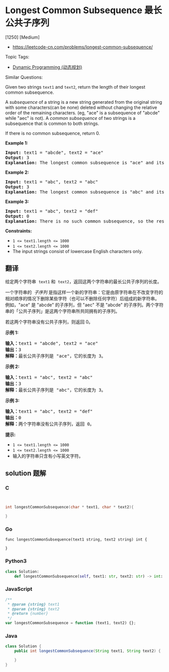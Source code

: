 # Longest Common Subsequence 最长公共子序列

[1250] [Medium]

- https://leetcode-cn.com/problems/longest-common-subsequence/

Topic Tags:

- [Dynamic Programming (动态规划)](https://leetcode-cn.com/tag/dynamic-programming/)

Similar Questions:

Given two strings `text1` and `text2`, return the length of their longest common subsequence.

A _subsequence_ of a string is a new string generated from the original string with some characters(can be none) deleted without changing the relative order of the remaining characters. (eg, "ace" is a subsequence of "abcde" while "aec" is not). A *common subsequence* of two strings is a subsequence that is common to both strings.

If there is no common subsequence, return 0.

**Example 1:**

<pre><strong>Input:</strong> text1 = "abcde", text2 = "ace" 
<strong>Output:</strong> 3  
<strong>Explanation:</strong> The longest common subsequence is "ace" and its length is 3.
</pre>

**Example 2:**

<pre><strong>Input:</strong> text1 = "abc", text2 = "abc"
<strong>Output:</strong> 3
<strong>Explanation:</strong> The longest common subsequence is "abc" and its length is 3.
</pre>

**Example 3:**

<pre><strong>Input:</strong> text1 = "abc", text2 = "def"
<strong>Output:</strong> 0
<strong>Explanation:</strong> There is no such common subsequence, so the result is 0.
</pre>

**Constraints:**

- `1 <= text1.length <= 1000`
- `1 <= text2.length <= 1000`
- The input strings consist of lowercase English characters only.

## 翻译

给定两个字符串  `text1` 和  `text2`，返回这两个字符串的最长公共子序列的长度。

一个字符串的  *子序列* 是指这样一个新的字符串：它是由原字符串在不改变字符的相对顺序的情况下删除某些字符（也可以不删除任何字符）后组成的新字符串。  
例如，"ace" 是 "abcde" 的子序列，但 "aec" 不是 "abcde" 的子序列。两个字符串的「公共子序列」是这两个字符串所共同拥有的子序列。

若这两个字符串没有公共子序列，则返回 0。

**示例 1:**

<pre><strong>输入：</strong>text1 = "abcde", text2 = "ace" 
<strong>输出：</strong>3  
<strong>解释：</strong>最长公共子序列是 "ace"，它的长度为 3。
</pre>

**示例 2:**

<pre><strong>输入：</strong>text1 = "abc", text2 = "abc"
<strong>输出：</strong>3
<strong>解释：</strong>最长公共子序列是 "abc"，它的长度为 3。
</pre>

**示例 3:**

<pre><strong>输入：</strong>text1 = "abc", text2 = "def"
<strong>输出：</strong>0
<strong>解释：</strong>两个字符串没有公共子序列，返回 0。
</pre>

**提示:**

- `1 <= text1.length <= 1000`
- `1 <= text2.length <= 1000`
- 输入的字符串只含有小写英文字符。

## solution 题解

### C

```c


int longestCommonSubsequence(char * text1, char * text2){

}
```

### Go

```golang
func longestCommonSubsequence(text1 string, text2 string) int {

}
```

### Python3

```python
class Solution:
    def longestCommonSubsequence(self, text1: str, text2: str) -> int:
```

### JavaScript

```javascript
/**
 * @param {string} text1
 * @param {string} text2
 * @return {number}
 */
var longestCommonSubsequence = function (text1, text2) {};
```

### Java

```java
class Solution {
    public int longestCommonSubsequence(String text1, String text2) {

    }
}
```

